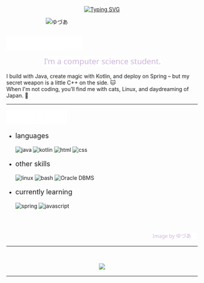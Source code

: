 <!-- Template created by [zillastar](https://github.com/zillastar) -->
<!-- Thank you very much for this wonderful idea! If you ever read this, please note that you are the best. -->

<p align = center ><a href="https://git.io/typing-svg"><img src="https://readme-typing-svg.demolab.com?font=Lekton&weight=600&size=40&duration=7000&pause=1000&color=F7F7F7&center=true&vCenter=true&random=false&height=80&lines=%3E%3E+kosail+%3C%3C" alt="Typing SVG" /></a></p>

<div>
<img align="right" width="400" alt="ゆづあ" src="https://i.imgur.com/L7a4nF3.jpeg"/>

<br><br>

<p align="left">
    <img src="https://github.com/kosail/kosail/blob/main/src/aboutme.png" alt="aboutme" width="200px"/>
</p>
  
<p align="center">
    <img src="https://github.com/kosail/kosail/blob/main/src/whoami.png" alt="aboutme" width="310px"/>
</p>
I build with Java, create magic with Kotlin, and deploy on Spring – but my secret weapon is a little C++ on the side. 🐱 <br>
When I'm not coding, you’ll find me with cats, Linux, and daydreaming of Japan. 🏯
<hr>
<p align="left">
    <img src="https://github.com/kosail/kosail/blob/main/src/skills.png" alt="skills" width="160px"/>
</p>
  
- <p style="font-size: 18px;"> languages </p style="font-size: 18px;">
  <img src = "https://img.shields.io/badge/java-%23CDB4DB?style=for-the-badge&logo=coffeescript&logoColor=black" alt = "java" />
  <img src = "https://img.shields.io/badge/kotlin-%23FFC8DD?style=for-the-badge&logo=kotlin&logoColor=black" alt = "kotlin" />
  <img src = "https://img.shields.io/badge/HTML5-FFAFCC?style=for-the-badge&logo=html5&logoColor=black" alt = "html" />
  <img src = "https://img.shields.io/badge/CSS3-BDE0FE?style=for-the-badge&logo=css3&logoColor=black" alt = "css" />
    
- <p style="font-size: 18px;"> other skills </p style="font-size: 18px;">
  <img src = "https://img.shields.io/badge/Linux-%23e5c8cc.svg?style=for-the-badge&logo=linux&logoColor=black" alt = "linux" />
  <img src = "https://img.shields.io/badge/Shell-%23B0B5ED.svg?style=for-the-badge&logo=gnubash&logoColor=black" alt = "bash" />
  <img src = "https://img.shields.io/badge/Oracle-%23B0B5ED.svg?style=for-the-badge&logo=oracle&logoColor=black" alt = "Oracle DBMS" />
  

- <p style="font-size: 18px;"> currently learning </p style="font-size: 18px;">
  <img src = "https://img.shields.io/badge/Spring-%23FFF5E4.svg?style=for-the-badge&logo=spring&logoColor=black" alt = "spring" />
  <img src = "https://img.shields.io/badge/javascript-%23e8cfa5?style=for-the-badge&logo=javascript&logoColor=black" alt = "javascript" />
  
  </br></br>
  
<p align="right">
  <a href="https://www.pixiv.net/en/artworks/97918390">
    <img src="https://github.com/kosail/kosail/blob/main/src/imageauthor.png" alt="skills" width="120px"/></a>
</p>

<hr>

  <br>
  <p align= "center">
  <img height= "150" src="https://github-readme-stats.vercel.app/api/top-langs/?username=kosail&theme=synthwave&layout=compact" />

</div>

------
